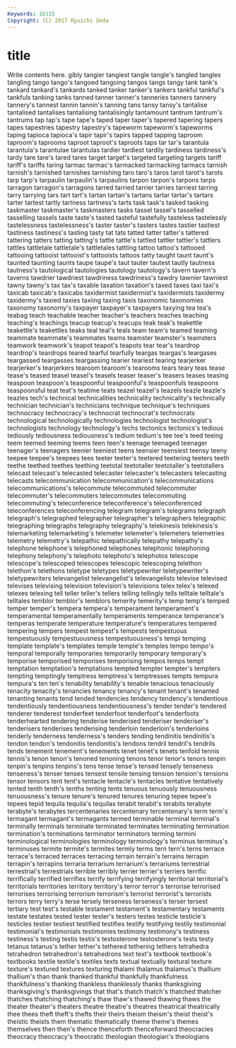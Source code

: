 ```yaml
---
Keywords: 16115 
Copyright: (C) 2017 Ryuichi Ueda
---
```


# title

Write contents here.
gibly tangier tangiest tangle tangle's tangled tangles tangling tango
tango's tangoed tangoing tangos tangs tangy tank tank's tankard tankard's
tankards tanked tanker tanker's tankers tankful tankful's tankfuls tanking tanks
tanned tanner tanner's tanneries tanners tannery tannery's tannest tannin tannin's
tanning tans tansy tansy's tantalise tantalised tantalises tantalising tantalisingly tantamount
tantrum tantrum's tantrums tap tap's tape tape's taped taper taper's
tapered tapering tapers tapes tapestries tapestry tapestry's tapeworm tapeworm's tapeworms
taping tapioca tapioca's tapir tapir's tapirs tapped tapping taproom taproom's
taprooms taproot taproot's taproots taps tar tar's tarantula tarantula's tarantulae
tarantulas tardier tardiest tardily tardiness tardiness's tardy tare tare's tared
tares target target's targeted targeting targets tariff tariff's tariffs taring
tarmac tarmac's tarmacked tarmacking tarmacs tarnish tarnish's tarnished tarnishes tarnishing
taro taro's taros tarot tarot's tarots tarp tarp's tarpaulin tarpaulin's
tarpaulins tarpon tarpon's tarpons tarps tarragon tarragon's tarragons tarred tarried
tarrier tarries tarriest tarring tarry tarrying tars tart tart's tartan
tartan's tartans tartar tartar's tartars tarter tartest tartly tartness tartness's
tarts task task's tasked tasking taskmaster taskmaster's taskmasters tasks tassel
tassel's tasselled tasselling tassels taste taste's tasted tasteful tastefully tasteless
tastelessly tastelessness tastelessness's taster taster's tasters tastes tastier tastiest tastiness
tastiness's tasting tasty tat tats tatted tatter tatter's tattered tattering
tatters tatting tatting's tattle tattle's tattled tattler tattler's tattlers tattles
tattletale tattletale's tattletales tattling tattoo tattoo's tattooed tattooing tattooist tattooist's
tattooists tattoos tatty taught taunt taunt's taunted taunting taunts taupe
taupe's taut tauter tautest tautly tautness tautness's tautological tautologies tautology
tautology's tavern tavern's taverns tawdrier tawdriest tawdriness tawdriness's tawdry tawnier
tawniest tawny tawny's tax tax's taxable taxation taxation's taxed taxes
taxi taxi's taxicab taxicab's taxicabs taxidermist taxidermist's taxidermists taxidermy taxidermy's
taxied taxies taxiing taxing taxis taxonomic taxonomies taxonomy taxonomy's taxpayer
taxpayer's taxpayers taxying tea tea's teabag teach teachable teacher teacher's
teachers teaches teaching teaching's teachings teacup teacup's teacups teak teak's
teakettle teakettle's teakettles teaks teal teal's teals team team's teamed
teaming teammate teammate's teammates teams teamster teamster's teamsters teamwork teamwork's
teapot teapot's teapots tear tear's teardrop teardrop's teardrops teared tearful
tearfully teargas teargas's teargases teargassed teargasses teargassing tearier teariest tearing
tearjerker tearjerker's tearjerkers tearoom tearoom's tearooms tears teary teas tease
tease's teased teasel teasel's teasels teaser teaser's teasers teases teasing
teaspoon teaspoon's teaspoonful teaspoonful's teaspoonfuls teaspoons teaspoonsful teat teat's teatime
teats teazel teazel's teazels teazle teazle's teazles tech's technical technicalities
technicality technicality's technically technician technician's technicians technique technique's techniques technocracy
technocracy's technocrat technocrat's technocrats technological technologically technologies technologist technologist's technologists
technology technology's techs tectonics tectonics's tedious tediously tediousness tediousness's tedium
tedium's tee tee's teed teeing teem teemed teeming teems teen
teen's teenage teenaged teenager teenager's teenagers teenier teeniest teens teensier
teensiest teensy teeny teepee teepee's teepees tees teeter teeter's teetered
teetering teeters teeth teethe teethed teethes teething teetotal teetotaller teetotaller's
teetotallers telecast telecast's telecasted telecaster telecaster's telecasters telecasting telecasts telecommunication
telecommunication's telecommunications telecommunications's telecommute telecommuted telecommuter telecommuter's telecommuters telecommutes telecommuting
telecommuting's teleconference teleconference's teleconferenced teleconferences teleconferencing telegram telegram's telegrams telegraph
telegraph's telegraphed telegrapher telegrapher's telegraphers telegraphic telegraphing telegraphs telegraphy telegraphy's
telekinesis telekinesis's telemarketing telemarketing's telemeter telemeter's telemeters telemetries telemetry telemetry's
telepathic telepathically telepathy telepathy's telephone telephone's telephoned telephones telephonic telephoning
telephony telephony's telephoto telephoto's telephotos telescope telescope's telescoped telescopes telescopic
telescoping telethon telethon's telethons teletype teletypes teletypewriter teletypewriter's teletypewriters televangelist
televangelist's televangelists televise televised televises televising television television's televisions telex
telex's telexed telexes telexing tell teller teller's tellers telling tellingly
tells telltale telltale's telltales temblor temblor's temblors temerity temerity's temp
temp's temped temper temper's tempera tempera's temperament temperament's temperamental temperamentally
temperaments temperance temperance's temperas temperate temperature temperature's temperatures tempered tempering
tempers tempest tempest's tempests tempestuous tempestuously tempestuousness tempestuousness's tempi temping
template template's templates temple temple's temples tempo tempo's temporal temporally
temporaries temporarily temporary temporary's temporise temporised temporises temporising tempos temps
tempt temptation temptation's temptations tempted tempter tempter's tempters tempting temptingly
temptress temptress's temptresses tempts tempura tempura's ten ten's tenability tenability's
tenable tenacious tenaciously tenacity tenacity's tenancies tenancy tenancy's tenant tenant's
tenanted tenanting tenants tend tended tendencies tendency tendency's tendentious tendentiously
tendentiousness tendentiousness's tender tender's tendered tenderer tenderest tenderfeet tenderfoot tenderfoot's
tenderfoots tenderhearted tendering tenderise tenderised tenderiser tenderiser's tenderisers tenderises tenderising
tenderloin tenderloin's tenderloins tenderly tenderness tenderness's tenders tending tendinitis tendinitis's
tendon tendon's tendonitis tendonitis's tendons tendril tendril's tendrils tends tenement
tenement's tenements tenet tenet's tenets tenfold tennis tennis's tenon tenon's
tenoned tenoning tenons tenor tenor's tenors tenpin tenpin's tenpins tenpins's
tens tense tense's tensed tensely tenseness tenseness's tenser tenses tensest
tensile tensing tension tension's tensions tensor tensors tent tent's tentacle
tentacle's tentacles tentative tentatively tented tenth tenth's tenths tenting tents
tenuous tenuously tenuousness tenuousness's tenure tenure's tenured tenures tenuring tepee
tepee's tepees tepid tequila tequila's tequilas terabit terabit's terabits terabyte
terabyte's terabytes tercentenaries tercentenary tercentenary's term term's termagant termagant's termagants
termed terminable terminal terminal's terminally terminals terminate terminated terminates terminating
termination termination's terminations terminator terminators terming termini terminological terminologies terminology
terminology's terminus terminus's terminuses termite termite's termites termly terms tern
tern's terns terrace terrace's terraced terraces terracing terrain terrain's terrains
terrapin terrapin's terrapins terraria terrarium terrarium's terrariums terrestrial terrestrial's terrestrials
terrible terribly terrier terrier's terriers terrific terrifically terrified terrifies terrify
terrifying terrifyingly territorial territorial's territorials territories territory territory's terror terror's
terrorise terrorised terrorises terrorising terrorism terrorism's terrorist terrorist's terrorists terrors
terry terry's terse tersely terseness terseness's terser tersest tertiary test
test's testable testament testament's testamentary testaments testate testates tested tester
tester's testers testes testicle testicle's testicles testier testiest testified testifies
testify testifying testily testimonial testimonial's testimonials testimonies testimony testimony's testiness
testiness's testing testis testis's testosterone testosterone's tests testy tetanus tetanus's
tether tether's tethered tethering tethers tetrahedra tetrahedron tetrahedron's tetrahedrons text
text's textbook textbook's textbooks textile textile's textiles texts textual textually
textural texture texture's textured textures texturing thalami thalamus thalamus's thallium
thallium's than thank thanked thankful thankfully thankfulness thankfulness's thanking thankless
thanklessly thanks thanksgiving thanksgiving's thanksgivings that that's thatch thatch's thatched
thatcher thatches thatching thatching's thaw thaw's thawed thawing thaws the
theater theater's theaters theatre theatre's theatres theatrical theatrically thee thees
theft theft's thefts their theirs theism theism's theist theist's theistic
theists them thematic thematically theme theme's themes themselves then then's
thence thenceforth thenceforward theocracies theocracy theocracy's theocratic theologian theologian's theologians
